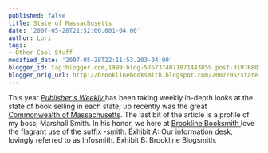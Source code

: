 ```yaml
---
published: false
title: State of Massachusetts
date: '2007-05-28T21:52:00.001-04:00'
author: Lori
tags:
- Other Cool Stuff
modified_date: '2007-05-28T22:11:53.203-04:00'
blogger_id: tag:blogger.com,1999:blog-5767374071871443859.post-3197680320005362938
blogger_orig_url: http://brooklinebooksmith.blogspot.com/2007/05/state-of-massachusetts.html
---
```


This year <a href="http://www.publishersweekly.com/"><em>Publisher's Weekly</em> </a>has been taking weekly in-depth looks at the state of book selling in each state; up recently was the great <a href="http://www.publishersweekly.com/article/CA6444817.html?q=massachusetts">Commonwealth of Massachusetts</a>.  The last bit of the article is a profile of my boss, Marshall Smith. In his honor, we here at <a href="http://brooklinebooksmith.com/">Brookline Booksmith </a>love the flagrant use of the suffix -smith. Exhibit A: Our information desk, lovingly referred to as Infosmith. Exhibit B: Brookline Blogsmith.